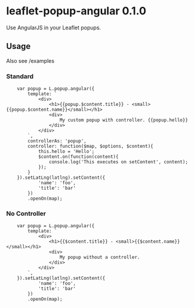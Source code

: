 # leaflet-popup-angular 0.1.0
Use AngularJS in your Leaflet popups. 
## Usage

Also see /examples

### Standard
```
	var popup = L.popup.angular({
		template: `
			<div>
				<h1>{{popup.$content.title}} - <small>{{popup.$content.name}}</small></h1>
				<div>
					My custom popup with controller. {{popup.hello}}
				</div>
			</div>
		`,
		controllerAs: 'popup',
		controller: function($map, $options, $content){
			this.hello = 'Hello';
			$content.on(function(content){
				console.log('This executes on setContent', content);
			});
		}
	}).setLatLng(latlng).setContent({
	    	'name': 'foo',
	    	'title': 'bar'
	    })
	    .openOn(map);
```


### No Controller

```
	var popup = L.popup.angular({
		template: `
			<div>
				<h1>{{$content.title}} - <small>{{$content.name}}</small></h1>
				<div>
					My popup without a controller.
				</div>
			</div>
		`,
	}).setLatLng(latlng).setContent({
	    	'name': 'foo',
	    	'title': 'bar'
	    })
	    .openOn(map);
```